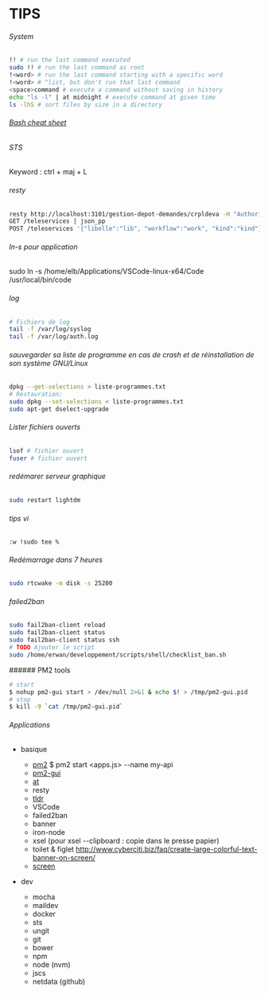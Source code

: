 
# TIPS

###### System

```bash
!! # run the last command executed
sudo !! # run the last command as root
!<word> # run the last command starting with a specific word
!<word> # ^list, but don't run that last command
<space>command # execute a command without saving in history
echo "ls -l" | at midnight # execute command at given time
ls -lhS # sort files by size in a directory
```

###### [Bash cheat sheet](http://cli.learncodethehardway.org/bash_cheat_sheet.pdf)

###### STS 

Keyword : ctrl + maj + L

###### resty 
```bash
resty http://localhost:3101/gestion-depot-demandes/crpldeva -H "Authorization: Bearer eyJ0eXAiOiJKV1QiLCJhbGciOiJIUzI1NiJ9.eyJzdWIiOiJwcm9qZXQtaiIsImlkIjoicHJvamV0LWoiLCJncm91cHMiOlsiR1MtUGRaLUVxdWlwZVByb2pldCJdLCJ1c2VyTmFtZSI6InByb2pldC1qIiwib3JnYW5pemF0aW9uIjoiY3JwbGRldmEiLCJpYXQiOjE0NDQ5MTY3MTIsImV4cCI6MTQ4MTIwOTIwNiwiaXNzIjoic2Vzc2lvbi1tYW5hZ2VtZW50LWJhY2sifQ.H8Uxd5PVQWMOe1C224Ai9Q4ohcCb0RCFpeVtb2vjI0I"
GET /teleservices | json_pp
POST /teleservices '{"libelle":"lib", "workflow":"work", "kind":"kind"}' | head -n +1 | json_pp
```
###### ln-s pour application
sudo ln -s /home/elb/Applications/VSCode-linux-x64/Code /usr/local/bin/code

###### log
```bash
# Fichiers de log
tail -f /var/log/syslog
tail -f /var/log/auth.log
```

###### sauvegarder sa liste de programme en cas de crash et de réinstallation de son système GNU/Linux
```bash
dpkg --get-selections > liste-programmes.txt
# Restauration:
sudo dpkg --set-selections < liste-programmes.txt
sudo apt-get dselect-upgrade
```

###### Lister fichiers ouverts
```bash
lsof # fichier ouvert 
fuser # fichier ouvert
```

###### redémarer serveur graphique
```bash
sudo restart lightdm
```

###### tips vi

```
:w !sudo tee %
```

###### Redémarrage dans 7 heures
```bash
sudo rtcwake -m disk -s 25200
```

###### failed2ban
```bash
sudo fail2ban-client reload
sudo fail2ban-client status
sudo fail2ban-client status ssh
# TODO Ajouter le script
sudo /home/erwan/developpement/scripts/shell/checklist_ban.sh
```
###### PM2 tools

```bash
# start
$ nohup pm2-gui start > /dev/null 2>&1 & echo $! > /tmp/pm2-gui.pid
# stop
$ kill -9 `cat /tmp/pm2-gui.pid`
```

###### Applications

* basique
  * [pm2](http://pm2.keymetrics.io/docs/usage/quick-start/#cheat-sheet) $ pm2 start <apps.js> --name my-api
  * [pm2-gui](https://www.npmjs.com/package/pm2-gui)
  * [at](http://home.gna.org/unix-initiation/website/node86.html)
  * resty
  * [tldr](http://tldr-pages.github.io/)
  * VSCode
  * failed2ban
  * banner
  * iron-node
  * xsel (pour xsel --clipboard : copie dans le presse papier)
  * toilet & figlet http://www.cyberciti.biz/faq/create-large-colorful-text-banner-on-screen/
  * [screen](http://www.it-connect.fr/attacher-et-detacher-un-terminal-avec-la-commande-screen/)


* dev
  * mocha
  * maildev
  * docker
  * sts
  * ungit
  * git
  * bower
  * npm
  * node (nvm)
  * jscs
  * netdata (github)